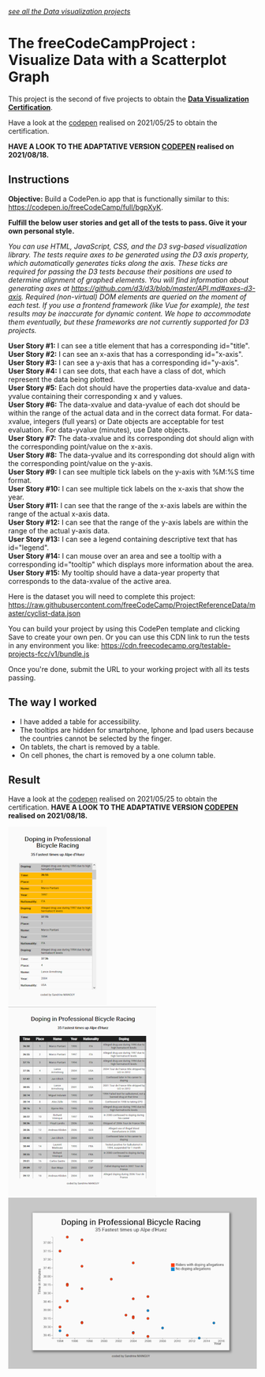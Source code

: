 *[see all the Data visualization projects](https://github.com/s-manguy/projects/tree/main/data-visualization)*


# The freeCodeCampProject : Visualize Data with a Scatterplot Graph
This project is the second of five projects to obtain the [**Data Visualization Certification**](https://www.freecodecamp.org/certification/fcc3ab085a4-3e2d-4160-a445-50914111cc0d/data-visualization).  

Have a look at the [codepen](https://codepen.io/s-manguy/full/oNZwbev) realised on 2021/05/25 to obtain the certification.  

**HAVE A LOOK TO THE ADAPTATIVE VERSION [CODEPEN](https://codepen.io/s-manguy/full/eYWwdrp) realised on 2021/08/18.** 


## Instructions
**Objective:** Build a CodePen.io app that is functionally similar to this: https://codepen.io/freeCodeCamp/full/bgpXyK.  

**Fulfill the below user stories and get all of the tests to pass. Give it your own personal style.**

*You can use HTML, JavaScript, CSS, and the D3 svg-based visualization library. The tests require axes to be generated using the D3 axis property, which automatically generates ticks along the axis. These ticks are required for passing the D3 tests because their positions are used to determine alignment of graphed elements. You will find information about generating axes at https://github.com/d3/d3/blob/master/API.md#axes-d3-axis. Required (non-virtual) DOM elements are queried on the moment of each test. If you use a frontend framework (like Vue for example), the test results may be inaccurate for dynamic content. We hope to accommodate them eventually, but these frameworks are not currently supported for D3 projects.*  

**User Story #1:** I can see a title element that has a corresponding id="title".  
**User Story #2:** I can see an x-axis that has a corresponding id="x-axis".  
**User Story #3:** I can see a y-axis that has a corresponding id="y-axis".  
**User Story #4:** I can see dots, that each have a class of dot, which represent the data being plotted.  
**User Story #5:** Each dot should have the properties data-xvalue and data-yvalue containing their corresponding x and y values.  
**User Story #6:** The data-xvalue and data-yvalue of each dot should be within the range of the actual data and in the correct data format. For data-xvalue, integers (full years) or Date objects are acceptable for test evaluation. For data-yvalue (minutes), use Date objects.  
**User Story #7:** The data-xvalue and its corresponding dot should align with the corresponding point/value on the x-axis.  
**User Story #8:** The data-yvalue and its corresponding dot should align with the corresponding point/value on the y-axis.  
**User Story #9:** I can see multiple tick labels on the y-axis with %M:%S time format.  
**User Story #10:** I can see multiple tick labels on the x-axis that show the year.  
**User Story #11:** I can see that the range of the x-axis labels are within the range of the actual x-axis data.  
**User Story #12:** I can see that the range of the y-axis labels are within the range of the actual y-axis data.  
**User Story #13:** I can see a legend containing descriptive text that has id="legend".  
**User Story #14:** I can mouse over an area and see a tooltip with a corresponding id="tooltip" which displays more information about the area.  
**User Story #15:** My tooltip should have a data-year property that corresponds to the data-xvalue of the active area.  

Here is the dataset you will need to complete this project: https://raw.githubusercontent.com/freeCodeCamp/ProjectReferenceData/master/cyclist-data.json  

You can build your project by using this CodePen template and clicking Save to create your own pen. Or you can use this CDN link to run the tests in any environment you like: https://cdn.freecodecamp.org/testable-projects-fcc/v1/bundle.js  

Once you're done, submit the URL to your working project with all its tests passing. 

## The way I worked
* I have added a table for accessibility. 
* The tooltips are hidden for smartphone, Iphone and Ipad users because the countries cannot be selected by the finger. 
* On tablets, the chart is removed by a table.
* On cell phones, the chart is removed by a one column table.

## Result
Have a look at the [codepen](https://codepen.io/s-manguy/full/oNZwbev) realised on 2021/05/25 to obtain the certification.
**HAVE A LOOK TO THE ADAPTATIVE VERSION [CODEPEN](https://codepen.io/s-manguy/full/eYWwdrp) realised on 2021/08/18.**  

![mobile screenshot](https://github.com/s-manguy/projects/blob/main/data-visualization/fcc-02-scatterplot-RWD/12%20scatterplot_mobile_sandrinemanguy_red.png)   
![ipad screenshot](https://github.com/s-manguy/projects/blob/main/data-visualization/fcc-02-scatterplot-RWD/12%20scatterplot_ipad_sandrinemanguy_red.png)  
![desktop screenshot](https://github.com/s-manguy/projects/blob/main/data-visualization/fcc-02-scatterplot-RWD/12%20scatterplot_desktop_sandrinemanguy_red.png)
